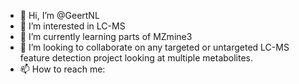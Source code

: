 - 👋 Hi, I’m @GeertNL
- 👀 I’m interested in LC-MS
- 🌱 I’m currently learning parts of MZmine3
- 💞️ I’m looking to collaborate on any targeted or untargeted LC-MS feature detection project looking at multiple metabolites.
- 📫 How to reach me:

<!---
GeertNL/GeertNL is a ✨ special ✨ repository because its `README.md` (this file) appears on your GitHub profile.
You can click the Preview link to take a look at your changes.
--->

